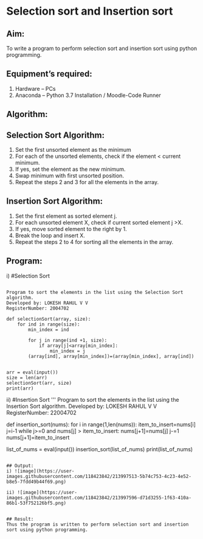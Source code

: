 # Selection sort and Insertion sort
## Aim:
To write a program to perform selection sort and insertion sort using python programming.
## Equipment’s required:
1.	Hardware – PCs
2.	Anaconda – Python 3.7 Installation / Moodle-Code Runner
## Algorithm:
## Selection Sort Algorithm:
1.	Set the first unsorted element as the minimum
2.	For each of the unsorted elements, check if the element < current minimum.
3.	If yes, set the element as the new minimum.
4.	Swap minimum with first unsorted position.
5.	Repeat the steps 2 and 3 for all the elements in the array.
## Insertion Sort Algorithm:
1.	Set the first element as sorted element j.
2.	For each unsorted element X, check if current sorted element j >X.
3.	If yes, move sorted element to the right by 1.
4.	Break the loop and insert X.
5.	Repeat the steps 2 to 4 for sorting all the elements in the array.
## Program:
i)	#Selection Sort
```

Program to sort the elements in the list using the Selection Sort algorithm.
Developed by: LOKESH RAHUL V V
RegisterNumber: 2004702

def selectionSort(array, size):
    for ind in range(size):
        min_index = ind
        
        for j in range(ind +1, size):
            if array[j]<array[min_index]:
                min_index = j
        (array[ind], array[min_index])=(array[min_index], array[ind])
        
    
arr = eval(input())
size = len(arr)
selectionSort(arr, size)
print(arr)

```
ii)	#Insertion Sort
''' 
Program to sort the elements in the list using the Insertion Sort algorithm.
Developed by: LOKESH RAHUL V V
RegisterNumber: 22004702

def insertion_sort(nums):
    for i in range(1,len(nums)):
        item_to_insert=nums[i]
        j=i-1
        while j>=0 and nums[j] > item_to_insert:
            nums[j+1]=nums[j]
            j-=1
            nums[j+1]=item_to_insert
            
list_of_nums = eval(input())
insertion_sort(list_of_nums)
print(list_of_nums)

```

## Output:
i) ![image](https://user-images.githubusercontent.com/118423842/213997513-5b74c753-4c23-4e52-b8e5-7fdd49b44f69.png)

ii) ![image](https://user-images.githubusercontent.com/118423842/213997596-d71d3255-1f63-410a-86b1-53f752126bf5.png)


## Result:
Thus the program is written to perform selection sort and insertion sort using python programming.
